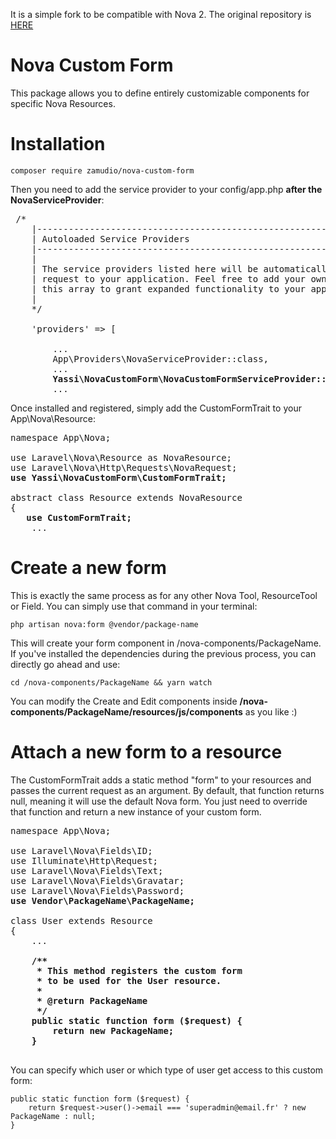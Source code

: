 It is a simple fork to be compatible with Nova 2. The original repository is [HERE](https://github.com/yassipad/nova-custom-form)

# Nova Custom Form
This package allows you to define entirely customizable components for specific Nova Resources.

# Installation 

```
composer require zamudio/nova-custom-form
```

Then you need to add the service provider to your config/app.php **after the NovaServiceProvider**:

<pre>
 /*
    |--------------------------------------------------------------------------
    | Autoloaded Service Providers
    |--------------------------------------------------------------------------
    |
    | The service providers listed here will be automatically loaded on the
    | request to your application. Feel free to add your own services to
    | this array to grant expanded functionality to your applications.
    |
    */

    'providers' => [

        ...
        App\Providers\NovaServiceProvider::class,
        ...
        <b>Yassi\NovaCustomForm\NovaCustomFormServiceProvider::class,</b>
        ...
</pre>

Once installed and registered, simply add the CustomFormTrait to your App\Nova\Resource:

<pre>
namespace App\Nova;

use Laravel\Nova\Resource as NovaResource;
use Laravel\Nova\Http\Requests\NovaRequest;
<b>use Yassi\NovaCustomForm\CustomFormTrait;</b>

abstract class Resource extends NovaResource
{
   <b>use CustomFormTrait;</b>
    ...
</pre>

# Create a new form 
This is exactly the same process as for any other Nova Tool, ResourceTool or Field. You can simply use that command in your terminal:

```
php artisan nova:form @vendor/package-name
```

This will create your form component in /nova-components/PackageName. If you've installed the dependencies during the previous process, you can directly go ahead and use:

```
cd /nova-components/PackageName && yarn watch
```

You can modify the Create and Edit components inside <b>/nova-components/PackageName/resources/js/components</b> as you like :)

# Attach a new form to a resource
The CustomFormTrait adds a static method "form" to your resources and passes the current request as an argument. By default, that function returns null, meaning it will use the default Nova form. You just need to override that function and return a new instance of your custom form.

<pre>
namespace App\Nova;

use Laravel\Nova\Fields\ID;
use Illuminate\Http\Request;
use Laravel\Nova\Fields\Text;
use Laravel\Nova\Fields\Gravatar;
use Laravel\Nova\Fields\Password;
<b>use Vendor\PackageName\PackageName;</b>

class User extends Resource
{
    ...
    <b>
    /**
     * This method registers the custom form
     * to be used for the User resource.
     * 
     * @return PackageName
     */
    public static function form ($request) {
        return new PackageName;
    }
    </b>
</pre>

You can specify which user or which type of user get access to this custom form:

```
public static function form ($request) {
    return $request->user()->email === 'superadmin@email.fr' ? new PackageName : null;
}
```
